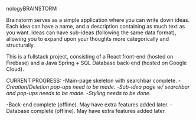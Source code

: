 nologyBRAINSTORM

Brainstorm serves as a simple application where you can write down ideas. Each idea can have a name, and a description containing as much text as you want. Ideas can have sub-ideas (following the same data format), allowing you to expand upon your thoughts more categorically and structurally.

This is a fullstack project, consisting of a React front-end (hosted on Firebase) and a Java Spring + SQL Database back-end (hosted on Google Cloud).

CURRENT PROGRESS:
-Main-page skeleton with searchbar complete.
-*Creation/Deletion pop-ups need to be made.*
-*Sub-idea page w/ searchbar and pop-ups needs to be made.*
-*Styling needs to be done.*

-Back-end complete (offline). May have extra features added later.
-Database complete (offline). May have extra features added later.